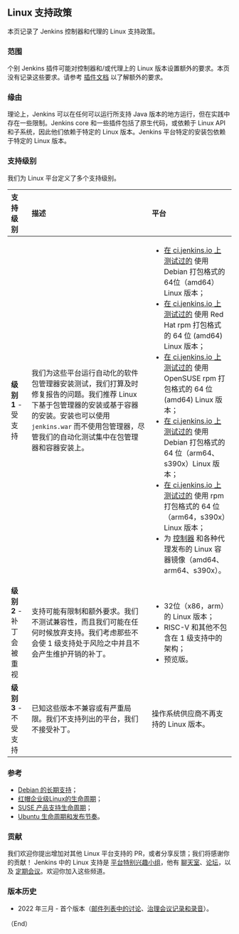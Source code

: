 ## Linux 支持政策

本页记录了 Jenkins 控制器和代理的 Linux 支持政策。

### 范围

个别 Jenkins 插件可能对控制器和/或代理上的 Linux 版本设置额外的要求。本页没有记录这些要求。请参考 [插件文档](https://plugins.jenkins.io/) 以了解额外的要求。


### 缘由

理论上，Jenkins 可以在任何可以运行所支持 Java 版本的地方运行，但在实践中存在一些限制。Jenkins core 和一些插件包括了原生代码，或依赖于 Linux API 和子系统，因此他们依赖于特定的 Linux 版本。Jenkins 平台特定的安装包依赖于特定的 Linux 版本。


### 支持级别


我们为 Linux 平台定义了多个支持级别。


| 支持级别 | 描述 | 平台 |
| :-- | :-- | :-- |
| **级别 1** - 受支持 | 我们为这些平台运行自动化的软件包管理器安装测试，我们打算及时修复报告的问题。我们推荐 Linux 下基于包管理器的安装或基于容器的安装。安装也可以使用 `jenkins.war` 而不使用包管理器，尽管我们的自动化测试集中在包管理器和容器安装上。 | <ul><li>[在 ci.jenkins.io 上测试过的](https://ci.jenkins.io/job/Packaging/job/packaging/job/master/) 使用 Debian 打包格式的 64位（amd64）Linux 版本；</li><li>[在 ci.jenkins.io 上测试过的](https://ci.jenkins.io/job/Packaging/job/packaging/job/master/) 使用 Red Hat rpm 打包格式的 64 位 (amd64) Linux 版本；</li><li>[在 ci.jenkins.io 上测试过的](https://ci.jenkins.io/job/Packaging/job/packaging/job/master/) 使用 OpenSUSE rpm 打包格式的 64 位 (amd64) Linux 版本；</li><li>[在 ci.jenkins.io 上测试过的](https://ci.jenkins.io/job/Infra/job/acceptance-tests/) 使用 Debian 打包格式的 64 位（arm64、s390x）Linux 版本；</li><li>[在 ci.jenkins.io 上测试过的](https://ci.jenkins.io/job/Infra/job/acceptance-tests/) 使用 rpm 打包格式的 64 位（arm64，s390x）Linux 版本；</li><li>为 [控制器](https://hub.docker.com/r/jenkins/jenkins) 和各种代理发布的 Linux 容器镜像（amd64、arm64、s390x）。</li></ul> |
| **级别 2** - 补丁会被重视 | 支持可能有限制和额外要求。我们不测试兼容性，而且我们可能在任何时候放弃支持。我们考虑那些不会使 1 级支持处于风险之中并且不会产生维护开销的补丁。 | <ul><li>32位（x86，arm）的 Linux 版本；</li><li>RISC-V 和其他不包含在 1 级支持中的架构；</li><li>预览版。</li></ul> |
| **级别 3** - 不受支持 | 已知这些版本不兼容或有严重局限。我们不支持列出的平台，我们不接受补丁。 | 操作系统供应商不再支持的 Linux 版本。 |

### 参考

- [Debian 的长期支持](https://wiki.debian.org/LTS)；
- [红帽企业级Linux的生命周期](https://access.redhat.com/support/policy/updates/errata)；
- [SUSE 产品支持生命周期](https://www.suse.com/lifecycle/)；
- [Ubuntu 生命周期和发布节奏](https://ubuntu.com/about/release-cycle)。

### 贡献

我们欢迎你提出增加对其他 Linux 平台支持的 PR，或者分享反馈；我们将感谢你的贡献！ Jenkins 中的 Linux 支持是 [平台特别兴趣小组](https://www.jenkins.io/sigs/platform/)，他有 [聊天室](https://app.gitter.im/#/room/#jenkinsci_platform-sig:gitter.im)、[论坛](https://community.jenkins.io/)，以及 [定期会议](https://www.jenkins.io/sigs/platform/#meetings)。欢迎你加入这些频道。

### 版本历史

- 2022 年三月 - 首个版本（[邮件列表中的讨论](https://groups.google.com/g/jenkinsci-dev/c/cYi4GyG7Il8/m/oQ2m0C3UAgAJ)、[治理会议记录和录音](https://community.jenkins.io/t/governance-meeting-jan-26-2022/1348)）。


（End）


